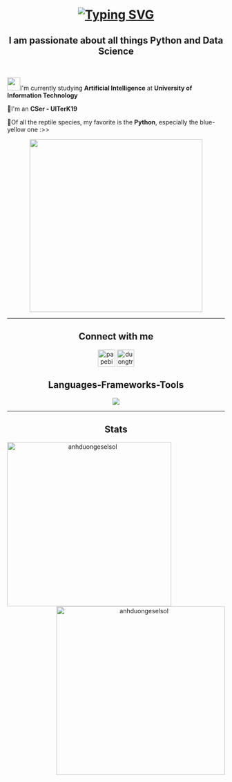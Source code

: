 <h1 align="center"><a href="https://git.io/typing-svg"><img src="https://readme-typing-svg.herokuapp.com?font=Rubik+Glitch&size=56&pause=1000&color=52FF00&center=true&vCenter=true&width=700&height=80&lines=Hello%2C+World!;I'm+anhduongeselsol." alt="Typing SVG" /></a>

<h2 align="center">I am passionate about all things Python and Data Science </h2>
</br>
<div>
  
<img src="https://media.giphy.com/media/WUlplcMpOCEmTGBtBW/giphy.gif" width="30">I'm currently studying **Artificial Intelligence** at **University of Information Technology**

🐋I'm an **CSer - UITerK19**

🐍Of all the reptile species, my favorite is the **Python**, especially the blue-yellow one :>>

<div align=center></h5><img src="https://i.giphy.com/media/v1.Y2lkPTc5MGI3NjExZHhoeGQ4ZzVrN2NzYnhkd2xodnRiejgyc3k1cW53YXdkMGg2aXUxYiZlcD12MV9pbnRlcm5hbF9naWZfYnlfaWQmY3Q9Zw/UIN7Andwh7kDZGUvmt/giphy.gif" width="400">
</h1>
<hr/>
<h2 align="center">Connect with me</h2>
<p align="center">
<a href="https://fb.com/papebipyyyyy" target="blank"><img align="center" src="https://raw.githubusercontent.com/rahuldkjain/github-profile-readme-generator/master/src/images/icons/Social/facebook.svg" alt="papebipyyyyy" height="40" width="40" /></a>
<a href="https://instagram.com/duongtran_06" target="blank"><img align="center" src="https://raw.githubusercontent.com/rahuldkjain/github-profile-readme-generator/master/src/images/icons/Social/instagram.svg" alt="duongtran_06" height="40" width="40" /></a>
</p>
</hr>
<h2 align="center"> Languages-Frameworks-Tools </h2>
<div align=center>
<img src="https://skillicons.dev/icons?i=py,vscode,github,git,html,pycharm,windows,opencv" />
</div>

<hr/>

<h2 align="center"> Stats </h2>
<img align="left" src="https://github-readme-stats.vercel.app/api?username=anhduongeselsol&show_icons=true&title_color=b2ff0e&text_color=e3e3e3&bg_color=000000&locale=en" alt="anhduongeselsol" width=380 />

<img align="right" src="https://github-readme-streak-stats.herokuapp.com/?user=anhduongeselsol&theme=dark" alt="anhduongeselsol" width=390 />

  

  
